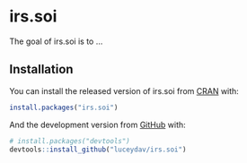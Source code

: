 
<!-- README.md is generated from README.Rmd. Please edit that file -->

# irs.soi

<!-- badges: start -->
<!-- badges: end -->

The goal of irs.soi is to …

## Installation

You can install the released version of irs.soi from
[CRAN](https://CRAN.R-project.org) with:

``` r
install.packages("irs.soi")
```

And the development version from [GitHub](https://github.com/) with:

``` r
# install.packages("devtools")
devtools::install_github("luceydav/irs.soi")
```
